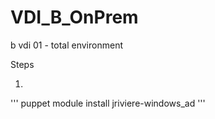 # VDI_B_OnPrem
b vdi 01 - total environment

Steps

1. 
'''
puppet module install jriviere-windows_ad
'''

